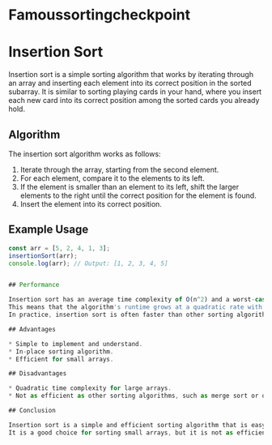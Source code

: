 # Famoussortingcheckpoint
# Insertion Sort

Insertion sort is a simple sorting algorithm that works by iterating through an array and inserting each element into its correct position in the sorted subarray. 
It is similar to sorting playing cards in your hand, where you insert each new card into its correct position among the sorted cards you already hold.

## Algorithm

The insertion sort algorithm works as follows:

1. Iterate through the array, starting from the second element.
2. For each element, compare it to the elements to its left.
3. If the element is smaller than an element to its left, shift the larger elements to the right until the correct position for the element is found.
4. Insert the element into its correct position.

## Example Usage

```javascript
const arr = [5, 2, 4, 1, 3];
insertionSort(arr);
console.log(arr); // Output: [1, 2, 3, 4, 5]


## Performance

Insertion sort has an average time complexity of O(n^2) and a worst-case time complexity of O(n^2).
This means that the algorithm's runtime grows at a quadratic rate with the size of the input array.
In practice, insertion sort is often faster than other sorting algorithms, such as merge sort or quicksort, for small arrays. However, it is not as efficient for large arrays.

## Advantages

* Simple to implement and understand.
* In-place sorting algorithm.
* Efficient for small arrays.

## Disadvantages

* Quadratic time complexity for large arrays.
* Not as efficient as other sorting algorithms, such as merge sort or quicksort, for large arrays.

## Conclusion

Insertion sort is a simple and efficient sorting algorithm that is easy to understand and implement.
It is a good choice for sorting small arrays, but it is not as efficient as other sorting algorithms for large arrays.

